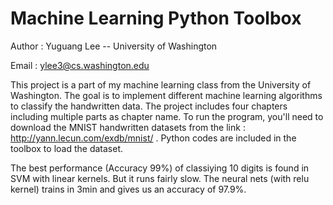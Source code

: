 # Machine Learning Python Toolbox

Author : Yuguang Lee -- University of Washington

Email : ylee3@cs.washington.edu

This project is a part of my machine learning class from the University of Washington. The goal is to implement different machine learning algorithms to classify the handwritten data.
The project includes four chapters including multiple parts as chapter name. 
To run the program, you'll need to download the MNIST handwritten datasets from the link : 
http://yann.lecun.com/exdb/mnist/ . Python codes are included in the toolbox to load the dataset.

The best performance (Accuracy 99%) of classiying 10 digits is found in SVM with linear kernels. But it runs fairly slow. 
The neural nets (with relu kernel) trains in 3min and gives us an accuracy of 97.9%.
